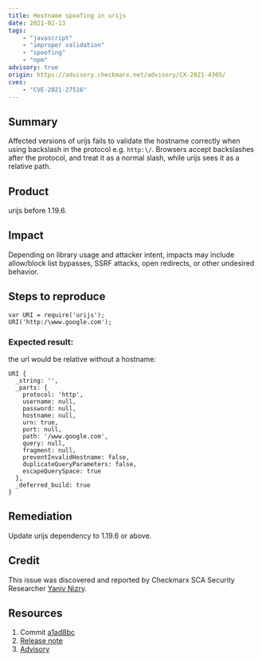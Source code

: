 ```yaml
---
title: Hostname spoofing in urijs
date: 2021-02-13
tags:
	- "javascript"
	- "improper validation"
	- "spoofing"
	- "npm"
advisory: true
origin: https://advisory.checkmarx.net/advisory/CX-2021-4305/
cves:
	- "CVE-2021-27516"
---
```

## Summary
Affected versions of urijs fails to validate the hostname correctly when using backslash in the protocol e.g. `http:\/`.
Browsers accept backslashes after the protocol, and treat it as a normal slash, while urijs sees it as a relative path.

## Product
urijs before 1.19.6.

## Impact
Depending on library usage and attacker intent, impacts may include allow/block list bypasses, SSRF attacks, open redirects, or other undesired behavior.

## Steps to reproduce
```
var URI = require('urijs');
URI('http:/\www.google.com');
```

### Expected result:
the url would be relative without a hostname:
```
URI { 
  _string: '', 
  _parts: { 
    protocol: 'http', 
    username: null, 
    password: null, 
    hostname: null, 
    urn: true, 
    port: null, 
    path: '/www.google.com', 
    query: null, 
    fragment: null, 
    preventInvalidHostname: false, 
    duplicateQueryParameters: false, 
    escapeQuerySpace: true 
  }, 
  _deferred_build: true 
} 
```

## Remediation
Update urijs dependency to 1.19.6 or above.

## Credit
This issue was discovered and reported by Checkmarx SCA Security Researcher [Yaniv Nizry](https://www.twitter.com/ynizry).

## Resources
1. Commit [a1ad8bc](https://github.com/medialize/URI.js/commit/a1ad8bcbc39a4d136d7e252e76e957f3ece70839)
2. [Release note](https://github.com/medialize/URI.js/releases/tag/v1.19.6)
3. [Advisory](https://github.com/medialize/URI.js/security/advisories/GHSA-p6j9-7xhc-rhwp)
